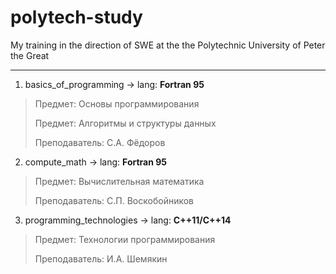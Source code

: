 # polytech-study
My training in the direction of SWE at the the Polytechnic University of Peter the Great


***
1. basics_of_programming -> lang: **Fortran 95**

> Предмет: Основы программирования
> 
> Предмет: Алгоритмы и структуры данных
>
> Преподаватель: С.А. Фёдоров

2. compute_math -> lang: **Fortran 95**

> Предмет: Вычислительная математика
>
> Преподаватель: С.П. Воскобойников

3. programming_technologies -> lang: **С++11/С++14**

> Предмет: Технологии программирования
>
> Преподаватель: И.А. Шемякин
